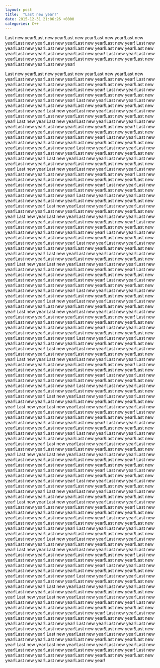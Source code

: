 ```yaml
---
layout: post
title:  "Last new year!"
date: 2015-12-31 21:06:26 +0800
categories: C++
---
```


Last new year!Last new year!Last new year!Last new year!Last new year!Last new year!Last new year!Last new year!Last new year!
Last new year!Last new year!Last new year!Last new year!Last new year!Last new year!Last new year!Last new year!Last new year!
Last new year!Last new year!Last new year!Last new year!Last new year!Last new year!Last new year!Last new year!Last new year!
<!--description-->
Last new year!Last new year!Last new year!Last new year!Last new year!Last new year!Last new year!Last new year!Last new year!
Last new year!Last new year!Last new year!Last new year!Last new year!Last new year!Last new year!Last new year!Last new year!
Last new year!Last new year!Last new year!Last new year!Last new year!Last new year!Last new year!Last new year!Last new year!
Last new year!Last new year!Last new year!Last new year!Last new year!Last new year!Last new year!Last new year!Last new year!
Last new year!Last new year!Last new year!Last new year!Last new year!Last new year!Last new year!Last new year!Last new year!
Last new year!Last new year!Last new year!Last new year!Last new year!Last new year!Last new year!Last new year!Last new year!
Last new year!Last new year!Last new year!Last new year!Last new year!Last new year!Last new year!Last new year!Last new year!
Last new year!Last new year!Last new year!Last new year!Last new year!Last new year!Last new year!Last new year!Last new year!
Last new year!Last new year!Last new year!Last new year!Last new year!Last new year!Last new year!Last new year!Last new year!
Last new year!Last new year!Last new year!Last new year!Last new year!Last new year!Last new year!Last new year!Last new year!
Last new year!Last new year!Last new year!Last new year!Last new year!Last new year!Last new year!Last new year!Last new year!
Last new year!Last new year!Last new year!Last new year!Last new year!Last new year!Last new year!Last new year!Last new year!
Last new year!Last new year!Last new year!Last new year!Last new year!Last new year!Last new year!Last new year!Last new year!
Last new year!Last new year!Last new year!Last new year!Last new year!Last new year!Last new year!Last new year!Last new year!
Last new year!Last new year!Last new year!Last new year!Last new year!Last new year!Last new year!Last new year!Last new year!
Last new year!Last new year!Last new year!Last new year!Last new year!Last new year!Last new year!Last new year!Last new year!
Last new year!Last new year!Last new year!Last new year!Last new year!Last new year!Last new year!Last new year!Last new year!
Last new year!Last new year!Last new year!Last new year!Last new year!Last new year!Last new year!Last new year!Last new year!
Last new year!Last new year!Last new year!Last new year!Last new year!Last new year!Last new year!Last new year!Last new year!
Last new year!Last new year!Last new year!Last new year!Last new year!Last new year!Last new year!Last new year!Last new year!
Last new year!Last new year!Last new year!Last new year!Last new year!Last new year!Last new year!Last new year!Last new year!
Last new year!Last new year!Last new year!Last new year!Last new year!Last new year!Last new year!Last new year!Last new year!
Last new year!Last new year!Last new year!Last new year!Last new year!Last new year!Last new year!Last new year!Last new year!
Last new year!Last new year!Last new year!Last new year!Last new year!Last new year!Last new year!Last new year!Last new year!
Last new year!Last new year!Last new year!Last new year!Last new year!Last new year!Last new year!Last new year!Last new year!
Last new year!Last new year!Last new year!Last new year!Last new year!Last new year!Last new year!Last new year!Last new year!
Last new year!Last new year!Last new year!Last new year!Last new year!Last new year!Last new year!Last new year!Last new year!
Last new year!Last new year!Last new year!Last new year!Last new year!Last new year!Last new year!Last new year!Last new year!
Last new year!Last new year!Last new year!Last new year!Last new year!Last new year!Last new year!Last new year!Last new year!
Last new year!Last new year!Last new year!Last new year!Last new year!Last new year!Last new year!Last new year!Last new year!
Last new year!Last new year!Last new year!Last new year!Last new year!Last new year!Last new year!Last new year!Last new year!
Last new year!Last new year!Last new year!Last new year!Last new year!Last new year!Last new year!Last new year!Last new year!
Last new year!Last new year!Last new year!Last new year!Last new year!Last new year!Last new year!Last new year!Last new year!
Last new year!Last new year!Last new year!Last new year!Last new year!Last new year!Last new year!Last new year!Last new year!
Last new year!Last new year!Last new year!Last new year!Last new year!Last new year!Last new year!Last new year!Last new year!
Last new year!Last new year!Last new year!Last new year!Last new year!Last new year!Last new year!Last new year!Last new year!
Last new year!Last new year!Last new year!Last new year!Last new year!Last new year!Last new year!Last new year!Last new year!
Last new year!Last new year!Last new year!Last new year!Last new year!Last new year!Last new year!Last new year!Last new year!
Last new year!Last new year!Last new year!Last new year!Last new year!Last new year!Last new year!Last new year!Last new year!
Last new year!Last new year!Last new year!Last new year!Last new year!Last new year!Last new year!Last new year!Last new year!
Last new year!Last new year!Last new year!Last new year!Last new year!Last new year!Last new year!Last new year!Last new year!
Last new year!Last new year!Last new year!Last new year!Last new year!Last new year!Last new year!Last new year!Last new year!
Last new year!Last new year!Last new year!Last new year!Last new year!Last new year!Last new year!Last new year!Last new year!
Last new year!Last new year!Last new year!Last new year!Last new year!Last new year!Last new year!Last new year!Last new year!
Last new year!Last new year!Last new year!Last new year!Last new year!Last new year!Last new year!Last new year!Last new year!
Last new year!Last new year!Last new year!Last new year!Last new year!Last new year!Last new year!Last new year!Last new year!
Last new year!Last new year!Last new year!Last new year!Last new year!Last new year!Last new year!Last new year!Last new year!
Last new year!Last new year!Last new year!Last new year!Last new year!Last new year!Last new year!Last new year!Last new year!
Last new year!Last new year!Last new year!Last new year!Last new year!Last new year!Last new year!Last new year!Last new year!
Last new year!Last new year!Last new year!Last new year!Last new year!Last new year!Last new year!Last new year!Last new year!
Last new year!Last new year!Last new year!Last new year!Last new year!Last new year!Last new year!Last new year!Last new year!
Last new year!Last new year!Last new year!Last new year!Last new year!Last new year!Last new year!Last new year!Last new year!
Last new year!Last new year!Last new year!Last new year!Last new year!Last new year!Last new year!Last new year!Last new year!
Last new year!Last new year!Last new year!Last new year!Last new year!Last new year!Last new year!Last new year!Last new year!
Last new year!Last new year!Last new year!Last new year!Last new year!Last new year!Last new year!Last new year!Last new year!
Last new year!Last new year!Last new year!Last new year!Last new year!Last new year!Last new year!Last new year!Last new year!
Last new year!Last new year!Last new year!Last new year!Last new year!Last new year!Last new year!Last new year!Last new year!
Last new year!Last new year!Last new year!Last new year!Last new year!Last new year!Last new year!Last new year!Last new year!
Last new year!Last new year!Last new year!Last new year!Last new year!Last new year!Last new year!Last new year!Last new year!
Last new year!Last new year!Last new year!Last new year!Last new year!Last new year!Last new year!Last new year!Last new year!
Last new year!Last new year!Last new year!Last new year!Last new year!Last new year!Last new year!Last new year!Last new year!
Last new year!Last new year!Last new year!Last new year!Last new year!Last new year!Last new year!Last new year!Last new year!